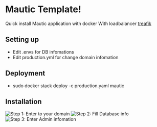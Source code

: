# Mautic Template!

Quick install Mautic application with docker
With loadbalancer [treafik](https://github.com/binnguyenvn/Docker-treafik)

## Setting up
- Edit .envs for DB infomations
- Edit production.yml for change domain infomation

## Deployment
- sudo docker stack deploy -c production.yaml mautic

## Installation
![Step 1: Enter to your domain](https://websiteforstudents.com/wp-content/uploads/2018/01/mautic_ubuntu.png)
![Step 2: Fill Database info](https://websiteforstudents.com/wp-content/uploads/2018/01/mautic_ubuntu_1.png)
![Step 3: Enter Admin infomation](https://websiteforstudents.com/wp-content/uploads/2018/01/mautic_ubuntu_2.png)

